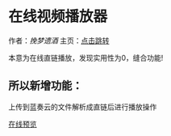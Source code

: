 # **在线视频播放器**
 作者：*挽梦遗酒*
 主页：[点击跳转](https://f.wps.cn/ksform/w/write/Z1gwVE3I#routePromt)

 本意为在线直链播放，发现实用性为0，缝合功能!

## 所以新增功能：
 上传到蓝奏云的文件解析成直链后进行播放操作


[在线预览](https://ls-wanmeng.github.io/VideoPlayer/Home)
